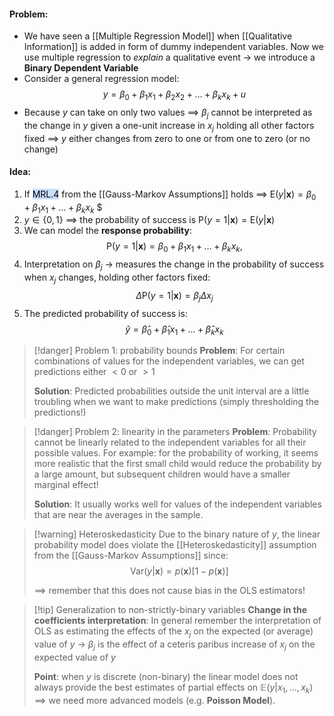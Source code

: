 
#### Problem:
- We have seen a [[Multiple Regression Model]] when [[Qualitative Information]] is added in form of dummy independent variables. Now we use multiple regression to *explain* a qualitative event $\rightarrow$ we introduce a **Binary Dependent Variable**
- Consider a general regression model: $$y=\beta_0+\beta_1x_1+\beta_2x_2 + \dots + \beta_{k}x_{k} +u$$
- Because $y$ can take on only two values $\implies$ $\beta_{j}$ cannot be interpreted as the change in $y$ given a one-unit increase in $x_{j}$ holding all other factors fixed $\implies$ $y$ either changes from zero to one or from one to zero (or no change)

#### Idea:
1. If <mark style="background: #ADCCFFA6;">MRL.4</mark> from the [[Gauss-Markov Assumptions]] holds $\implies$ $\mathrm{E}(y|\mathbf{x})=\beta_{0}+\beta_{1}x_{1}+\ldots+\beta_{k}x_{k}$ $
2. $y \in \{0,1\}$ $\implies$ the probability of success is $\mathrm{P}(y=1|\mathbf{x})=\mathrm{E}(y|\mathbf{x})$
3. We can model the **response probability**: $$\mathrm{P}(y=1|\mathbf{x})=\beta_{0}+\beta_{1}x_{1}+\ldots+\beta_{k}x_{k},$$
4. Interpretation on $\beta_{j}$ $\rightarrow$ measures the change in the probability of success when $x_{j}$ changes, holding other factors fixed: $$\Delta\mathrm{P}(y=1|\mathbf{x})=\beta_j\Delta x_j$$
5. The predicted probability of success is: $$\hat{y}=\hat{\beta}_0+\hat{\beta}_1x_1+\ldots+\hat{\beta}_kx_k$$
>[!danger] Problem 1: probability bounds
>**Problem**:
>For certain combinations of values for the independent variables, we can get predictions either $<0$ or $>1$
>
>**Solution**:
>Predicted probabilities outside the unit interval are a little troubling when we want to make predictions (simply thresholding the predictions!)

>[!danger] Problem 2: linearity in the parameters
>**Problem**:
>Probability cannot be linearly related to the independent variables for all their possible values.
>For example: for the probability of working, it seems more realistic that the first small child would reduce the probability by a large amount, but subsequent children would have a smaller marginal effect!
>
>**Solution**:
>It usually works well for values of the independent variables that are near the averages in the sample.

>[!warning] Heteroskedasticity
>Due to the binary nature of $y$, the linear probability model does violate the [[Heteroskedasticity]] assumption from the [[Gauss-Markov Assumptions]] since:
>$$\mathrm{Var}(y|\mathbf{x})=p(\mathbf{x})[1-p(\mathbf{x})]$$
>
>$\implies$ remember that this does not cause bias in the OLS estimators!

>[!tip] Generalization to non-strictly-binary variables
>**Change in the coefficients interpretation**:
>In general remember the interpretation of OLS as estimating the effects of the $x_{j}$ on the expected (or average) value of $y$ $\rightarrow$ $\beta_{j}$ is the effect of a ceteris paribus increase of $x_{j}$ on the expected value of $y$
>
>**Point**:
>when $y$ is discrete (non-binary) the linear model does not always provide the best estimates of partial effects on $\mathbb{E}(y|x_{1},\dots,x_{k})$ $\implies$ we need more advanced models (e.g. **Poisson Model**).

